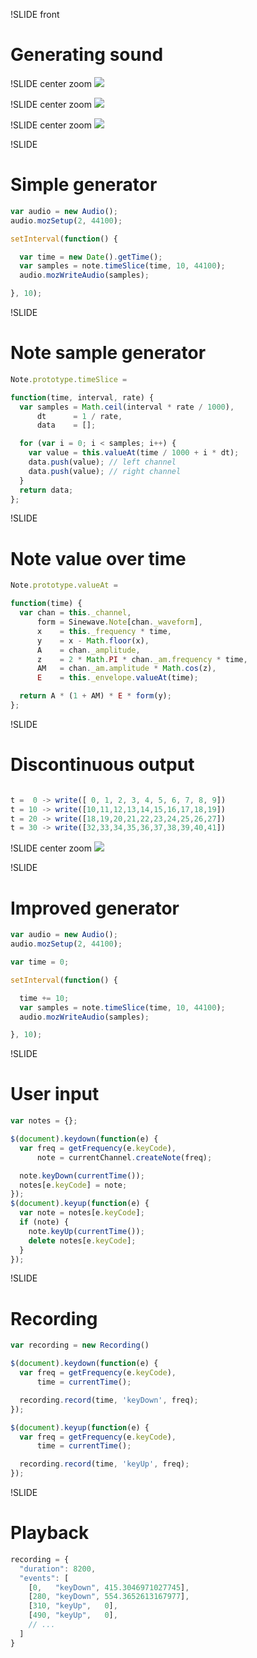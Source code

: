 !SLIDE front
# Generating sound


!SLIDE center zoom
![](sinewave.png)


!SLIDE center zoom
![](am.png)


!SLIDE center zoom
![](adsr.png)


!SLIDE
# Simple generator

```javascript
var audio = new Audio();
audio.mozSetup(2, 44100);

setInterval(function() {

  var time = new Date().getTime();
  var samples = note.timeSlice(time, 10, 44100);
  audio.mozWriteAudio(samples);

}, 10);
```

!SLIDE
# Note sample generator

```javascript
Note.prototype.timeSlice =

function(time, interval, rate) {
  var samples = Math.ceil(interval * rate / 1000),
      dt      = 1 / rate,
      data    = [];

  for (var i = 0; i < samples; i++) {
    var value = this.valueAt(time / 1000 + i * dt);
    data.push(value); // left channel
    data.push(value); // right channel
  }
  return data;
};
```

!SLIDE
# Note value over time

```javascript
Note.prototype.valueAt =

function(time) {
  var chan = this._channel,
      form = Sinewave.Note[chan._waveform],
      x    = this._frequency * time,
      y    = x - Math.floor(x),
      A    = chan._amplitude,
      z    = 2 * Math.PI * chan._am.frequency * time,
      AM   = chan._am.amplitude * Math.cos(z),
      E    = this._envelope.valueAt(time);

  return A * (1 + AM) * E * form(y);
};
```

!SLIDE
# Discontinuous output

```javascript

t =  0 -> write([ 0, 1, 2, 3, 4, 5, 6, 7, 8, 9])
t = 10 -> write([10,11,12,13,14,15,16,17,18,19])
t = 20 -> write([18,19,20,21,22,23,24,25,26,27])
t = 30 -> write([32,33,34,35,36,37,38,39,40,41])
```

!SLIDE center zoom
![](discontinuity.png)


!SLIDE
# Improved generator

```javascript
var audio = new Audio();
audio.mozSetup(2, 44100);

var time = 0;

setInterval(function() {

  time += 10;
  var samples = note.timeSlice(time, 10, 44100);
  audio.mozWriteAudio(samples);

}, 10);
```

!SLIDE
# User input

```javascript
var notes = {};

$(document).keydown(function(e) {
  var freq = getFrequency(e.keyCode),
      note = currentChannel.createNote(freq);

  note.keyDown(currentTime());
  notes[e.keyCode] = note;
});
$(document).keyup(function(e) {
  var note = notes[e.keyCode];
  if (note) {
    note.keyUp(currentTime());
    delete notes[e.keyCode];
  }
});
```

!SLIDE
# Recording

```javascript
var recording = new Recording()

$(document).keydown(function(e) {
  var freq = getFrequency(e.keyCode),
      time = currentTime();

  recording.record(time, 'keyDown', freq);
});

$(document).keyup(function(e) {
  var freq = getFrequency(e.keyCode),
      time = currentTime();

  recording.record(time, 'keyUp', freq);
});
```

!SLIDE
# Playback

```javascript
recording = {
  "duration": 8200,
  "events": [
    [0,   "keyDown", 415.3046971027745],
    [280, "keyDown", 554.3652613167977],
    [310, "keyUp",   0],
    [490, "keyUp",   0],
    // ...
  ]
}
```